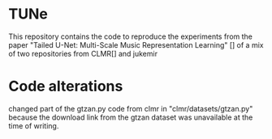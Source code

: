 # TUNe

This repository contains the code to reproduce the experiments from the paper "Tailed U-Net: Multi-Scale Music Representation Learning" [] of a mix of two repositories from CLMR[] and jukemir



# Code alterations

changed part of the gtzan.py code from clmr in "clmr/datasets/gtzan.py" because the download link from the gtzan dataset was unavailable at the time of writing.
